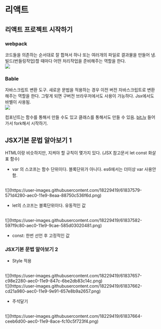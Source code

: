 # 리액트
## 리액트 프로젝트 시작하기
### webpack
코드들을 의존하는 순서대로 잘 합쳐서 하나 또는 여러개의 파일로 결과물을 만들어 냄.
빌드(번들링작업)할 때마다 어떤 처리작업을 준비해주는 역할을 한다.
<br/>
![](https://user-images.githubusercontent.com/18229419/61837465-e4ac6280-aebf-11e9-80eb-e63b324c9e57.png)

### Bable
자바스크립트 변환 도구.
새로운 문법을 적용하는 경우 이전 버전 자바스크립트로 변환해주는 역할을 한다. 그렇게 되면 구버전 브라우저에서도 사용이 가능하다. Jsx에서도 바벨이 사용됨.
<br/>
![](https://user-images.githubusercontent.com/18229419/61837472-ec6c0700-aebf-11e9-9ad4-43888a3bb450.png)

컴포넌트는 함수를 통해서 만들 수도 있고 클래스를 통해서도 만들 수 있음.
[bit.ly](https://bit.ly/beginreact) 들어가서 fork해서 시작하기.

## JSX기본 문법 알아보기 1

HTML이랑 비슷하지만, 지켜야 할 규칙이 몇가지 있다.
(JSX 참고문서 let const 화살표 함수)

- var 의 스코프는 함수 단위이다. 블록단위가 아니다. es6에서는 더이상 var 사용안함.
<br/>
![](https://user-images.githubusercontent.com/18229419/61837579-571d4280-aec0-11e9-8eaa-88750c536f6d.png)


- let의 스코프는 블록단위이다. 유동적인 값
<br/>
![](https://user-images.githubusercontent.com/18229419/61837582-597f9c80-aec0-11e9-9cae-585d03020481.png)

- const: 한번 선언 후 고정적인 값

### JSX기본 문법 알아보기 2

- Style 적용
<br/>
![](https://user-images.githubusercontent.com/18229419/61837657-c98e2280-aec0-11e9-847c-6be2db83c14c.png)
<br/>
![](https://user-images.githubusercontent.com/18229419/61837662-cd21a980-aec0-11e9-9e91-657e8b9a2657.png)

- 주석달기
<br/>
![](https://user-images.githubusercontent.com/18229419/61837664-ceeb6d00-aec0-11e9-8ace-fc10c5f723f4.png)
